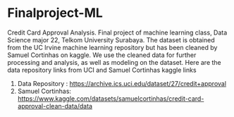 # Finalproject-ML
Credit Card Approval Analysis. Final project of machine learning class, Data Science major 22, Telkom University Surabaya. 
The dataset is obtained from the UC Irvine machine learning repository but has been cleaned by Samuel Cortinhas on kaggle. 
We use the cleaned data for further processing and analysis, as well as modeling on the dataset. 
Here are the data repository links  from UCI and Samuel Cortinhas kaggle links
1. Data Repository : https://archive.ics.uci.edu/dataset/27/credit+approval
2. Samuel Cortinhas: https://www.kaggle.com/datasets/samuelcortinhas/credit-card-approval-clean-data/data 
